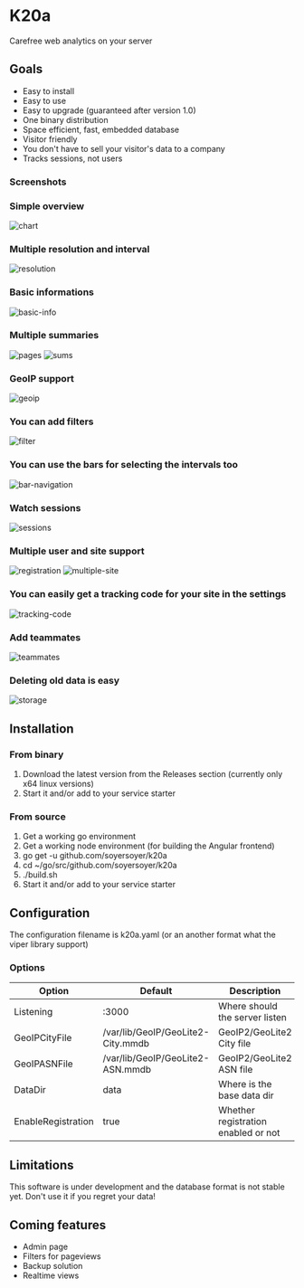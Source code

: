 # K20a
Carefree web analytics on your server

## Goals

- Easy to install
- Easy to use
- Easy to upgrade (guaranteed after version 1.0)
- One binary distribution
- Space efficient, fast, embedded database
- Visitor friendly
- You don't have to sell your visitor's data to a company
- Tracks sessions, not users

### Screenshots

### Simple overview
![chart](https://user-images.githubusercontent.com/5169997/34117162-1f82043a-e41b-11e7-9ff5-72a0d82f1bfb.png)

### Multiple resolution and interval
![resolution](https://user-images.githubusercontent.com/5169997/34116446-f7ae1018-e418-11e7-9b12-159160aef5f6.png)

### Basic informations
![basic-info](https://user-images.githubusercontent.com/5169997/34116575-5484cf84-e419-11e7-8423-d9c9c769def5.png)

### Multiple summaries
![pages](https://user-images.githubusercontent.com/5169997/34116643-81d16ae2-e419-11e7-9547-1bf1d1c25879.png)
![sums](https://user-images.githubusercontent.com/5169997/34116646-83392fc8-e419-11e7-84b0-2331a7d84eb9.png)

### GeoIP support
![geoip](https://user-images.githubusercontent.com/5169997/34117762-f5268006-e41c-11e7-8ea3-34722e057fea.png)

### You can add filters
![filter](https://user-images.githubusercontent.com/5169997/34116771-d6d3328c-e419-11e7-8631-98910fda9dcb.png)

### You can use the bars for selecting the intervals too
![bar-navigation](https://user-images.githubusercontent.com/5169997/34116997-8ee17c44-e41a-11e7-874b-b83719136cad.png)

### Watch sessions
![sessions](https://user-images.githubusercontent.com/5169997/34117093-e0f252d8-e41a-11e7-8811-5c90d73560b5.png)

### Multiple user and site support
![registration](https://user-images.githubusercontent.com/5169997/34117560-533d43ce-e41c-11e7-8254-bce5390ed326.png)
![multiple-site](https://user-images.githubusercontent.com/5169997/34117484-2461c25a-e41c-11e7-86f6-3280a5d46291.png)

### You can easily get a tracking code for your site in the settings
![tracking-code](https://user-images.githubusercontent.com/5169997/34116917-498f58d2-e41a-11e7-8d3c-80190269a1cc.png)

### Add teammates
![teammates](https://user-images.githubusercontent.com/5169997/34117250-6577d690-e41b-11e7-9931-2c3ccca01b91.png)

### Deleting old data is easy
![storage](https://user-images.githubusercontent.com/5169997/34117249-6558a39c-e41b-11e7-9fb1-5c184e52fbb9.png)

## Installation

### From binary

1. Download the latest version from the Releases section (currently only x64 linux versions)
1. Start it and/or add to your service starter

### From source

1. Get a working go environment
1. Get a working node environment (for building the Angular frontend)
1. go get -u github.com/soyersoyer/k20a
1. cd ~/go/src/github.com/soyersoyer/k20a
1. ./build.sh
1. Start it and/or add to your service starter

## Configuration
The configuration filename is k20a.yaml (or an another format what the viper library support)
### Options

|Option|Default|Description|
|---|---|---|
|Listening|:3000|Where should the server listen|
|GeoIPCityFile|/var/lib/GeoIP/GeoLite2-City.mmdb|GeoIP2/GeoLite2 City file|
|GeoIPASNFile|/var/lib/GeoIP/GeoLite2-ASN.mmdb|GeoIP2/GeoLite2 ASN file|
|DataDir|data|Where is the base data dir|
|EnableRegistration|true|Whether registration enabled or not|

## Limitations
This software is under development and the database format is not stable yet. Don't use it if you regret your data!

## Coming features
- Admin page
- Filters for pageviews
- Backup solution
- Realtime views
